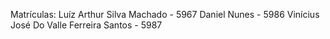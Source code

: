 Matrículas:
Luíz Arthur Silva Machado - 5967
Daniel Nunes - 5986
Vinícius José Do Valle Ferreira Santos - 5987
